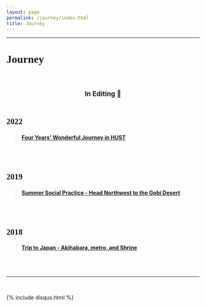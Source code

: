 ```yaml
---
layout: page
permalink: /journey/index.html
title: Journey
---
```


--------------------------------------------------------------------

<!--
<style>
html,body {
     width: 100%;
     height: 100%;
     margin: 0;
     padding: 0;
}

body {
    min-width: 1024px;
    min-height: 600px;
    user-select: text; /* Don't select the text while dragging the page with the mouse */
}

#main {
    width: 100%;
    height: 100%;
}
</style>
-->

# <font face="Verdana">Journey</font><br/>&nbsp;

## <small><center>In Editing &#128062;</center><br/></small>

## <font face="Verdana">2022</font><br/>

> #### [Four Years' Wonderful Journey in HUST](https://lizhekai.com/JourneyHust)

<br/>&nbsp;

## <font face="Verdana">2019</font><br/>

> #### [Summer Social Practice - Head Northwest to the Gobi Desert](https://lizhekai.com/JourneySocialpractice)

<br/>&nbsp;

## <font face="Verdana">2018</font><br/>

> #### [Trip to Japan -  Akihabara, metro, and Shrine](https://lizhekai.com/JourneyJapan)

<br/>&nbsp;


---------------------------------------------------------------
<!--
### *<font face="Verdana">Leave a Message</font>*<br/>&nbsp;
-->

<br>

{% include disqus.html %} 

<br>

<br/>&nbsp;
